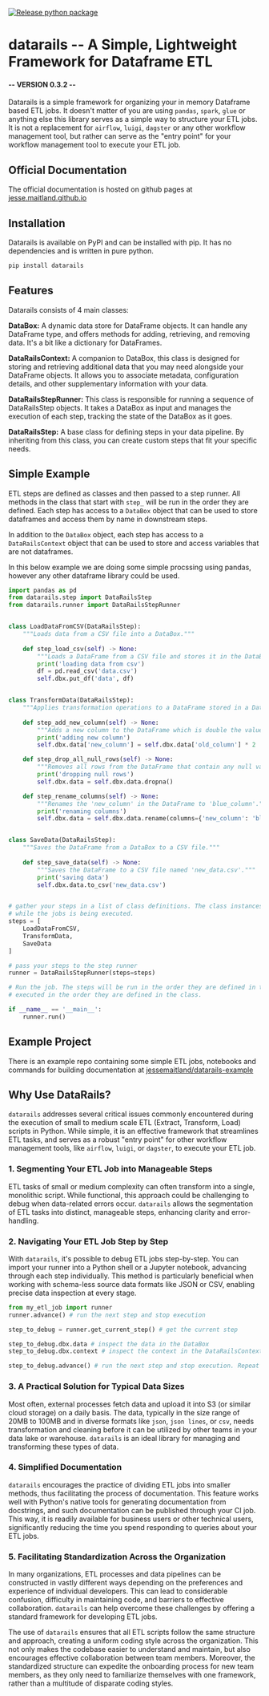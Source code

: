 [![Release python package](https://github.com/JesseMaitland/datarails/actions/workflows/release.yml/badge.svg)](https://github.com/JesseMaitland/datarails/actions/workflows/release.yml)

# datarails -- A Simple, Lightweight Framework for Dataframe ETL
####  -- VERSION 0.3.2 --

Datarails is a simple framework for organizing your in memory Dataframe based ETL jobs. It doesn't matter of you are using `pandas`, `spark`, `glue` or anything else
this library serves as a simple way to structure your ETL jobs. It is not a replacement for `airflow`, `luigi`, `dagster` or any other workflow management tool, but rather
can serve as the "entry point" for your workflow management tool to execute your ETL job.

## Official Documentation
The official documentation is hosted on github pages at [jesse.maitland.github.io](https://jessemaitland.github.io/datarails/)

## Installation
Datarails is available on PyPI and can be installed with pip. It has no dependencies and is written in pure python.
```bash
pip install datarails
```

## Features

Datarails consists of 4 main classes:

**DataBox:** A dynamic data store for DataFrame objects. It can handle any DataFrame type, and offers methods for adding, retrieving, and removing data. It's a bit like a dictionary for DataFrames.

**DataRailsContext:** A companion to DataBox, this class is designed for storing and retrieving additional data that you may need alongside your DataFrame objects. It allows you to associate metadata, configuration details, and other supplementary information with your data.

**DataRailsStepRunner:** This class is responsible for running a sequence of DataRailsStep objects. It takes a DataBox as input and manages the execution of each step, tracking the state of the DataBox as it goes.

**DataRailsStep:** A base class for defining steps in your data pipeline. By inheriting from this class, you can create custom steps that fit your specific needs.

## Simple Example

ETL steps are defined as classes and then passed to a step runner. All methods in the class that start with `step_` will be run in the order they are defined.
Each step has access to a `DataBox` object that can be used to store dataframes and access them by name in downstream steps.

In addition to the `DataBox` object, each step has access to a `DataRailsContext` object that can be used to store and access variables that are not dataframes.

In this below example we are doing some simple procssing using pandas, however any other dataframe library could be used.

```python
import pandas as pd
from datarails.step import DataRailsStep
from datarails.runner import DataRailsStepRunner


class LoadDataFromCSV(DataRailsStep):
    """Loads data from a CSV file into a DataBox."""
    
    def step_load_csv(self) -> None:
        """Loads a DataFrame from a CSV file and stores it in the DataBox under 'data'."""
        print('loading data from csv')
        df = pd.read_csv('data.csv')
        self.dbx.put_df('data', df)


class TransformData(DataRailsStep):
    """Applies transformation operations to a DataFrame stored in a DataBox."""
    
    def step_add_new_column(self) -> None:
        """Adds a new column to the DataFrame which is double the values of the 'old_column'."""
        print('adding new column')
        self.dbx.data['new_column'] = self.dbx.data['old_column'] * 2

    def step_drop_all_null_rows(self) -> None:
        """Removes all rows from the DataFrame that contain any null values."""
        print('dropping null rows')
        self.dbx.data = self.dbx.data.dropna()

    def step_rename_columns(self) -> None:
        """Renames the 'new_column' in the DataFrame to 'blue_column'."""
        print('renaming columns')
        self.dbx.data = self.dbx.data.rename(columns={'new_column': 'blue_column'})


class SaveData(DataRailsStep):
    """Saves the DataFrame from a DataBox to a CSV file."""
    
    def step_save_data(self) -> None:
        """Saves the DataFrame to a CSV file named 'new_data.csv'."""
        print('saving data')
        self.dbx.data.to_csv('new_data.csv')


# gather your steps in a list of class definitions. The class instances will be created by the step runner
# while the jobs is being executed.
steps = [
    LoadDataFromCSV,
    TransformData,
    SaveData
]

# pass your steps to the step runner
runner = DataRailsStepRunner(steps=steps)

# Run the job. The steps will be run in the order they are defined in the list. Each method declared in a step will be
# executed in the order they are defined in the class.

if __name__ == '__main__':
    runner.run()

```

## Example Project
There is an example repo containing some simple ETL jobs, notebooks and commands for building documentation at [jessemaitland/datarails-example](https://github.com/JesseMaitland/datarails_examples)

## Why Use DataRails?

`datarails` addresses several critical issues commonly encountered during the execution of small to medium scale ETL (Extract, Transform, Load) scripts in Python. While simple, it is an effective framework that streamlines ETL tasks, and serves as a robust "entry point" for other workflow management tools, like `airflow`, `luigi`, or `dagster`, to execute your ETL job.

### 1. Segmenting Your ETL Job into Manageable Steps
ETL tasks of small or medium complexity can often transform into a single, monolithic script. While functional, this approach could be challenging to debug when data-related errors occur. `datarails` allows the segmentation of ETL tasks into distinct, manageable steps, enhancing clarity and error-handling.

### 2. Navigating Your ETL Job Step by Step
With `datarails`, it's possible to debug ETL jobs step-by-step. You can import your runner into a Python shell or a Jupyter notebook, advancing through each step individually. This method is particularly beneficial when working with schema-less source data formats like JSON or CSV, enabling precise data inspection at every stage.

```python
from my_etl_job import runner
runner.advance() # run the next step and stop execution

step_to_debug = runner.get_current_step() # get the current step

step_to_debug.dbx.data # inspect the data in the DataBox
step_to_debug.dbx.context # inspect the context in the DataRailsContext

step_to_debug.advance() # run the next step and stop execution. Repeat as needed.
```

### 3. A Practical Solution for Typical Data Sizes
Most often, external processes fetch data and upload it into S3 (or similar cloud storage) on a daily basis. The data, typically in the size range of 20MB to 100MB and in diverse formats like `json`, `json lines`, or `csv`, needs transformation and cleaning before it can be utilized by other teams in your data lake or warehouse. `datarails` is an ideal library for managing and transforming these types of data.

### 4. Simplified Documentation
`datarails` encourages the practice of dividing ETL jobs into smaller methods, thus facilitating the process of documentation. This feature works well with Python's native tools for generating documentation from docstrings, and such documentation can be published through your CI job. This way, it is readily available for business users or other technical users, significantly reducing the time you spend responding to queries about your ETL jobs.

### 5. Facilitating Standardization Across the Organization

In many organizations, ETL processes and data pipelines can be constructed in vastly different ways depending on the preferences and experience of individual developers. This can lead to considerable confusion, difficulty in maintaining code, and barriers to effective collaboration. `datarails` can help overcome these challenges by offering a standard framework for developing ETL jobs.

The use of `datarails` ensures that all ETL scripts follow the same structure and approach, creating a uniform coding style across the organization. This not only makes the codebase easier to understand and maintain, but also encourages effective collaboration between team members. Moreover, the standardized structure can expedite the onboarding process for new team members, as they only need to familiarize themselves with one framework, rather than a multitude of disparate coding styles.
